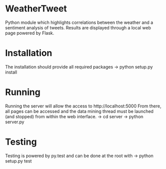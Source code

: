 WeatherTweet
===========

Python module which highlights correlations between the weather and a sentiment analysis of tweets. Results are displayed through a local web page powered by Flask.

Installation
===========

The installation should provide all required packages
-> python setup.py install

Running
===========
Running the server will allow the access to http://localhost:5000
From there, all pages can be accessed and the data mining thread must be launched (and stopped) from within the web interface.
-> cd server
-> python server.py


Testing
===========

Testing is powered by py.test and can be done at the root with
-> python setup.py test
